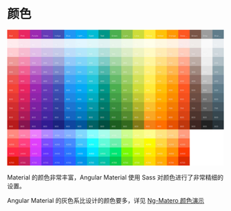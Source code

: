 # 颜色

![](colors.jpg)

Material 的颜色非常丰富，Angular Material 使用 Sass 对颜色进行了非常精细的设置。

Angular Material 的灰色系比设计的颜色要多，详见 [Ng-Matero 颜色演示](https://ng-matero.github.io/ng-matero/#/design/colors)